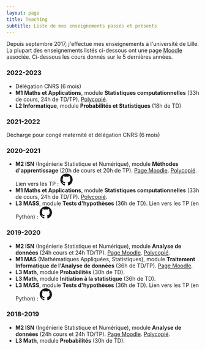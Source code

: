 ```yaml
---
layout: page
title: Teaching
subtitle: Liste de mes enseignements passés et présents
---
```



Depuis septembre 2017, j'effectue mes enseignements à l'université de Lille. La plupart des enseignements listés ci-dessous ont une page [Moodle](https://moodle.univ-lille.fr/) associée.
Ci-dessous les cours donnés sur le 5 dernières années.

### 2022-2023
- Délégation CNRS (6 mois)
- **M1 Maths et Applications**, module **Statistiques computationnelles** (33h de cours, 24h de TD/TP). [Polycopié](files/Poly_StatComp.pdf).
- **L2 Informatique**, module **Probabilités et Statistiques** (18h de TD)

### 2021-2022
Décharge pour congé maternité et délégation CNRS (6 mois)

### 2020-2021
- **M2 ISN** (Ingénierie Statistique et Numérique), module **Méthodes d'apprentissage** (20h de cours et 20h de TP). [Page Moodle](https://moodle.univ-lille.fr/course/view.php?id=1470).
   [Polycopié](files/Poly_AD.pdf).
 Lien vers les TP : [![Github](/img/GitHub-Mark-32px.png)](https://github.com/baeyc/tp-ad-m2isn)
- **M1 Maths et Applications**, module **Statistiques computationnelles** (33h de cours, 24h de TD/TP). [Polycopié](files/Poly_StatComp.pdf).
- **L3 MASS**, module **Tests d'hypothèses** (36h de TD). Lien vers les TP (en Python) : [![Github](/img/GitHub-Mark-32px.png)](https://github.com/baeyc/tpTestsL3MASS)

### 2019-2020
- **M2 ISN** (Ingénierie Statistique et Numérique), module **Analyse de données** (24h cours et 24h TD/TP). [Page Moodle](https://moodle.univ-lille.fr/course/view.php?id=1470).
   [Polycopié](files/Poly_AD.pdf).
- **M1 MAS** (Mathématiques Appliquées, Statistiques), module **Traitement Informatique de l'Analyse de données** (36h de TD/TP). [Page Moodle](https://moodle.univ-lille.fr/course/view.php?id=9529).
- **L3 Math**, module **Probabilités** (30h de TD).
- **L3 Math**, module **Initiation à la statistique** (36h de TD).
- **L3 MASS**, module **Tests d'hypothèses** (36h de TD). Lien vers les TP (en Python) : [![Github](/img/GitHub-Mark-32px.png)](https://github.com/baeyc/tpTestsL3MASS)

### 2018-2019 
- **M2 ISN** (Ingénierie Statistique et Numérique), module **Analyse de données** (24h cours et 24h TD/TP). [Page Moodle](https://moodle.univ-lille.fr/course/view.php?id=1470). [Polycopié](files/Poly_AD.pdf).
- **L3 Math**, module **Probabilités** (30h de TD).


